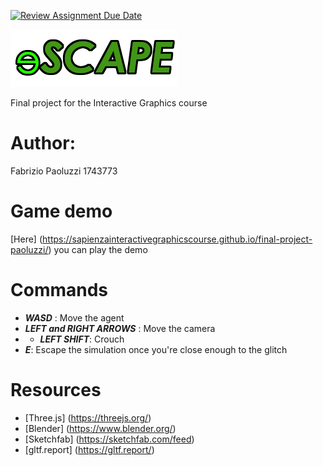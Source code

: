 [![Review Assignment Due Date](https://classroom.github.com/assets/deadline-readme-button-24ddc0f5d75046c5622901739e7c5dd533143b0c8e959d652212380cedb1ea36.svg)](https://classroom.github.com/a/9ItdZzWA)

![Project logo](./models/Logo.png)

Final project for the Interactive Graphics course

# Author:

Fabrizio Paoluzzi 1743773

# Game demo

[Here] (https://sapienzainteractivegraphicscourse.github.io/final-project-paoluzzi/) you can play the demo

# Commands

- **_WASD_** : Move the agent
- **_LEFT and RIGHT ARROWS_** : Move the camera
- - **_LEFT SHIFT_**: Crouch
- **_E_**: Escape the simulation once you're close enough to the glitch

# Resources

- [Three.js] (https://threejs.org/)
- [Blender] (https://www.blender.org/)
- [Sketchfab] (https://sketchfab.com/feed)
- [gltf.report] (https://gltf.report/)